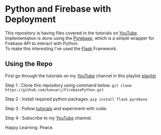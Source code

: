 # Python and Firebase with Deployment 

This repository is having files covered in the tutorials on <a href="https://youtube.com/playlist?list=PLT_6xP6jAq8iZWXape48e5JJSsaq8fl19">YouTube</a>.</br>
Implementation is done using the <a href="https://github.com/thisbejim/Pyrebase">Pyrebase</a>, which is a simple wrapper for Firebase API to interact with Python.</br>
To make this interesting I've used the <a href="https://github.com/pallets/flask">Flask</a> Framework.</br>

## Using the Repo

First go through the tutorials on my <a href="https://youtube.com/c/Raunak Joshi">YouTube</a> channel in this playlist <a href="https://youtube.com/playlist?list=PLT_6xP6jAq8iZWXape48e5JJSsaq8fl19">playlist</a> </br>

Step 1 : Clone this repository using command below. 
```git clone https://github.com/kanuarj/FirebasePython.git```

Step 2 : Install required python packages.
```pip install flask pyrebase```

Step 3 : Follow <a href="https://youtube.com/playlist?list=PLT_6xP6jAq8iZWXape48e5JJSsaq8fl19">tutorials</a> and experiment with code.

Step 4 : Subscribe to my <a href="https://youtube.com/c/Raunak Joshi">YouTube</a> channel.

Happy Learning. Peace.
